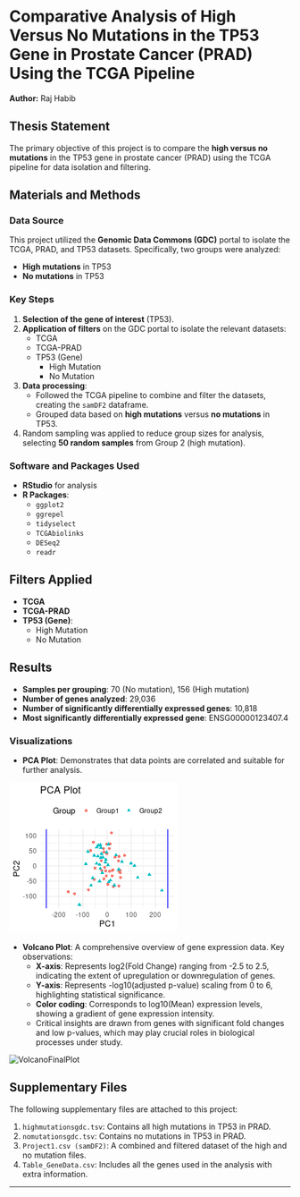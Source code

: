 # Comparative Analysis of High Versus No Mutations in the TP53 Gene in Prostate Cancer (PRAD) Using the TCGA Pipeline

**Author:** Raj Habib

## Thesis Statement
The primary objective of this project is to compare the **high versus no mutations** in the TP53 gene in prostate cancer (PRAD) using the TCGA pipeline for data isolation and filtering.

## Materials and Methods

### Data Source
This project utilized the **Genomic Data Commons (GDC)** portal to isolate the TCGA, PRAD, and TP53 datasets. Specifically, two groups were analyzed: 
- **High mutations** in TP53
- **No mutations** in TP53

### Key Steps
1. **Selection of the gene of interest** (TP53).
2. **Application of filters** on the GDC portal to isolate the relevant datasets:
   - TCGA
   - TCGA-PRAD
   - TP53 (Gene)
     - High Mutation
     - No Mutation
3. **Data processing**:
   - Followed the TCGA pipeline to combine and filter the datasets, creating the `samDF2` dataframe.
   - Grouped data based on **high mutations** versus **no mutations** in TP53.
4. Random sampling was applied to reduce group sizes for analysis, selecting **50 random samples** from Group 2 (high mutation).

### Software and Packages Used
- **RStudio** for analysis
- **R Packages**: 
   - `ggplot2`
   - `ggrepel`
   - `tidyselect`
   - `TCGAbiolinks`
   - `DESeq2`
   - `readr`

## Filters Applied
- **TCGA** 
- **TCGA-PRAD**
- **TP53 (Gene)**:
  - High Mutation
  - No Mutation

## Results

- **Samples per grouping**: 70 (No mutation), 156 (High mutation)
- **Number of genes analyzed**: 29,036
- **Number of significantly differentially expressed genes**: 10,818
- **Most significantly differentially expressed gene**: ENSG00000123407.4

### Visualizations

- **PCA Plot**: Demonstrates that data points are correlated and suitable for further analysis.

![PCAPlot](PCAPlot.png)
- **Volcano Plot**: A comprehensive overview of gene expression data. Key observations:
  - **X-axis**: Represents log2(Fold Change) ranging from -2.5 to 2.5, indicating the extent of upregulation or downregulation of genes.
  - **Y-axis**: Represents -log10(adjusted p-value) scaling from 0 to 6, highlighting statistical significance.
  - **Color coding**: Corresponds to log10(Mean) expression levels, showing a gradient of gene expression intensity.
  - Critical insights are drawn from genes with significant fold changes and low p-values, which may play crucial roles in biological processes under study.

![VolcanoFinalPlot](VolcanoFinalPlot.png)
## Supplementary Files

The following supplementary files are attached to this project:
1. `highmutationsgdc.tsv`: Contains all high mutations in TP53 in PRAD.
2. `nomutationsgdc.tsv`: Contains no mutations in TP53 in PRAD.
3. `Project1.csv (samDF2)`: A combined and filtered dataset of the high and no mutation files.
4. `Table_GeneData.csv`: Includes all the genes used in the analysis with extra information.

---
